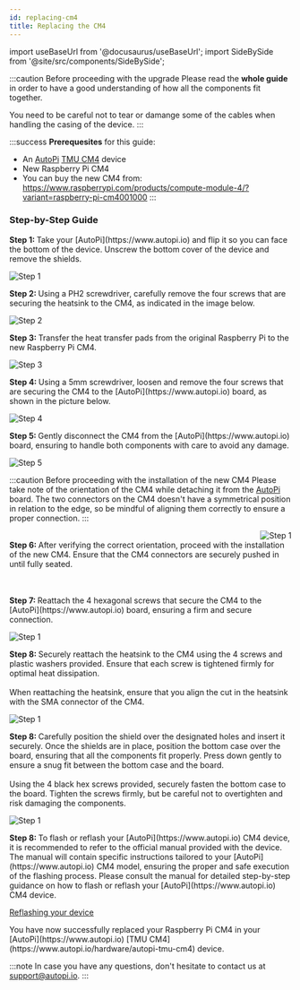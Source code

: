 ```yaml
---
id: replacing-cm4
title: Replacing the CM4
---
```


import useBaseUrl from '@docusaurus/useBaseUrl';
import SideBySide from '@site/src/components/SideBySide';

:::caution Before proceeding with the upgrade
Please read the **whole guide** in order to have a good understanding of how all the components fit together.

You need to be careful not to tear or damange some of the cables when handling the casing of the device.
:::

:::success
**Prerequesites** for this guide:
- An [AutoPi](https://www.autopi.io) [TMU CM4](https://www.autopi.io/hardware/autopi-tmu-cm4) device
- New Raspberry Pi CM4
- You can buy the new CM4 from: https://www.raspberrypi.com/products/compute-module-4/?variant=raspberry-pi-cm4001000
:::

### Step-by-Step Guide

<SideBySide>
	<p>
		<strong>Step 1: </strong>
		Take your [AutoPi](https://www.autopi.io) and flip it so you can face the bottom of the device. Unscrew the bottom cover of the device and remove the shields. 
	</p>
	<img alt="Step 1" src={useBaseUrl('/img/hardware/autopi_tmu_cm4/installing_external_antennas/ext_ant3.jpg')}/>
</SideBySide>
<br/>

<SideBySide>
	<p>
		<strong>Step 2: </strong>
		Using a PH2 screwdriver, carefully remove the four screws that are securing the heatsink to the CM4, as indicated in the image below.
	</p>
	<img alt="Step 2" src={useBaseUrl('/img/hardware/autopi_tmu_cm4/replacing_cm4/replacing1.png')}/>
</SideBySide>
<br/>

<SideBySide>
	<p>
		<strong>Step 3: </strong>
		Transfer the heat transfer pads from the original Raspberry Pi to the new Raspberry Pi CM4. 
	</p>
	<img alt="Step 3" src={useBaseUrl('/img/hardware/autopi_tmu_cm4/replacing_cm4/replacing3.png')}/>
</SideBySide>
<br/>

<SideBySide>
	<p>
		<strong>Step 4: </strong>
		Using a 5mm screwdriver, loosen and remove the four screws that are securing the CM4 to the [AutoPi](https://www.autopi.io) board, as shown in the picture below.	</p>
	<img alt="Step 4" src={useBaseUrl('/img/hardware/autopi_tmu_cm4/replacing_cm4/replacing5.png')}/>
</SideBySide>
<br/>

<SideBySide>
	<p>
		<strong>Step 5: </strong>
		Gently disconnect the CM4 from the [AutoPi](https://www.autopi.io) board, ensuring to handle both components with care to avoid any damage.
	</p>
	<img alt="Step 5" src={useBaseUrl('/img/hardware/autopi_tmu_cm4/replacing_cm4/replacing6.png')}/>
</SideBySide>
<br/>


:::caution Before proceeding with the installation of the new CM4
Please take note of the orientation of the CM4 while detaching it from the [AutoPi](https://www.autopi.io) board. The two connectors on the CM4 doesn't have a symmetrical position in relation to the edge, so be mindful of aligning them correctly to ensure a proper connection.
:::


<SideBySide>
<p></p>
	<img align="right" alt="Step 1" src={useBaseUrl('/img/hardware/autopi_tmu_cm4/replacing_cm4/replacing13.png')}/>
</SideBySide>


<br/>
		<strong>Step 6: </strong>
		After verifying the correct orientation, proceed with the installation of the new CM4. Ensure that the CM4 connectors are securely pushed in until fully seated.
<br/>
<br/>
<br/>

<SideBySide>
	<p>
		<strong>Step 7: </strong>
		Reattach the 4 hexagonal screws that secure the CM4 to the [AutoPi](https://www.autopi.io) board, ensuring a firm and secure connection.	</p>
	<img alt="Step 1" src={useBaseUrl('/img/hardware/autopi_tmu_cm4/replacing_cm4/replacing2.png')}/>
</SideBySide>
<br/>

<SideBySide>
	<p>
		<strong>Step 8: </strong>
 		Securely reattach the heatsink to the CM4 using the 4 screws and plastic washers provided. Ensure that each screw is tightened firmly for optimal heat dissipation. <br/><br/>
		When reattaching the heatsink, ensure that you align the cut in the heatsink with the SMA connector of the CM4.	</p>
	<img alt="Step 1" src={useBaseUrl('/img/hardware/autopi_tmu_cm4/replacing_cm4/replacing8.png')}/>
</SideBySide>
<br/>

<SideBySide>
	<p>
		<strong>Step 8: </strong>
 		Carefully position the shield over the designated holes and insert it securely. Once the shields are in place, position the bottom case over the board, ensuring that all the components fit properly. Press down gently to ensure a snug fit between the bottom case and the board. <br/><br/>
		Using the 4 black hex screws provided, securely fasten the bottom case to the board. Tighten the screws firmly, but be careful not to overtighten and risk damaging the components.	</p>
	<img alt="Step 1" src={useBaseUrl('/img/hardware/autopi_tmu_cm4/replacing_cm4/replacing12.png')}/>
</SideBySide>
<br/>

<p>
		<strong>Step 8: </strong>
		To flash or reflash your [AutoPi](https://www.autopi.io) CM4 device, it is recommended to refer to the official manual provided with the device. The manual will contain specific instructions tailored to your [AutoPi](https://www.autopi.io) CM4 model, ensuring the proper and safe execution of the flashing process. Please consult the manual for detailed step-by-step guidance on how to flash or reflash your [AutoPi](https://www.autopi.io) CM4 device. <br/>
</p>

[Reflashing your device](/developer_guides/reflashing_your_device.md)

<p>
	You have now successfully replaced your Raspberry Pi CM4 in your [AutoPi](https://www.autopi.io) [TMU CM4](https://www.autopi.io/hardware/autopi-tmu-cm4) device.
</p>

:::note
In case you have any questions, don't hesitate to contact us at [support@autopi.io](mailto:support@autopi.io).
:::
